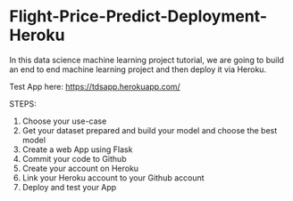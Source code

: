 # Flight-Price-Predict-Deployment-Heroku

In this data science machine learning project tutorial, we are going to build an end to end machine learning project and then deploy it via Heroku.

Test App here: https://tdsapp.herokuapp.com/



STEPS:

1. Choose your use-case
2. Get your dataset prepared and build your model and choose the best model
3. Create a web App using Flask
4. Commit your code to Github
5. Create your account on Heroku
6. Link your Heroku account to your Github account
7. Deploy and test your App
